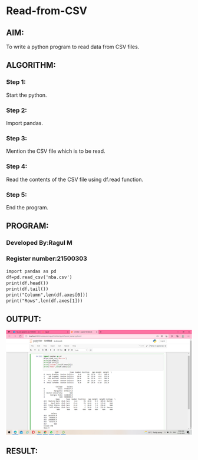 # Read-from-CSV

## AIM:
To write a python program to read data from CSV files.
## ALGORITHM:
### Step 1:
Start the python.

### Step 2:
Import pandas.

### Step 3:
Mention the CSV file which is to be read.

### Step 4:
Read the contents of the CSV file using df.read function.

### Step 5:
End the program.

## PROGRAM:
### Developed By:Ragul M
### Register number:21500303
~~~
import pandas as pd
df=pd.read_csv('nba.csv')
print(df.head())
print(df.tail())
print("Column",len(df.axes[0]))
print("Rows",len(df.axes[1]))
~~~

## OUTPUT:
![output](https://github.com/ragulmani936/Read-from-CSV/blob/main/Screenshot%20(59).png)

## RESULT:
